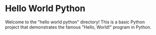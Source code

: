 # Hello World Python

Welcome to the "hello world python" directory! This is a basic Python project that demonstrates the famous "Hello, World!" program in Python.
